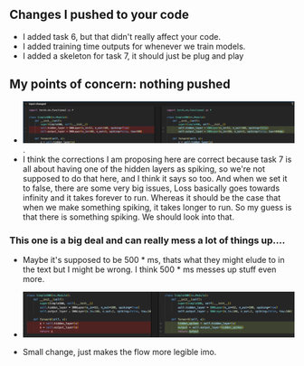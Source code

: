 ## Changes I pushed to your code

-   I added task 6, but that didn't really affect your code.
-   I added training time outputs for whenever we train models.
-   I added a skeleton for task 7, it should just be plug and play

## My points of concern: nothing pushed

-   ![alt text](image.png).
-   I think the corrections I am proposing here are correct because task 7 is all about having one of the hidden layers as spiking, so we're not supposed to do that here, and I think it says so too. And when we set it to false, there are some very big issues, Loss basically goes towards infinity and it takes forever to run. Whereas it should be the case that when we make something spiking, it takes longer to run. So my guess is that there is something spiking. We should look into that.

### This one is a big deal and can really mess a lot of things up....

-   Maybe it's supposed to be 500 \* ms, thats what they might elude to in the text but I might be wrong. I think 500 \* ms messes up stuff even more.

-   ![alt text](image-3.png)
-   Small change, just makes the flow more legible imo.
